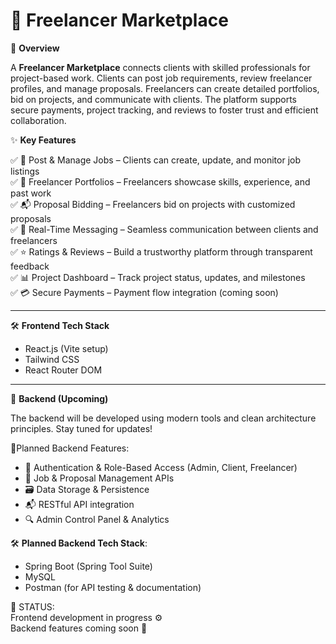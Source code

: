 # 💼 Freelancer Marketplace

📌 **Overview**

A **Freelancer Marketplace** connects clients with skilled professionals for project-based work. Clients can post job requirements, review freelancer profiles, and manage proposals. Freelancers can create detailed portfolios, bid on projects, and communicate with clients. The platform supports secure payments, project tracking, and reviews to foster trust and efficient collaboration.


✨ **Key Features**

✅ 📝 Post & Manage Jobs – Clients can create, update, and monitor job listings  
✅ 💼 Freelancer Portfolios – Freelancers showcase skills, experience, and past work  
✅ 📬 Proposal Bidding – Freelancers bid on projects with customized proposals  
✅ 💬 Real-Time Messaging – Seamless communication between clients and freelancers  
✅ ⭐ Ratings & Reviews – Build a trustworthy platform through transparent feedback  
✅ 📊 Project Dashboard – Track project status, updates, and milestones  
✅ 💳 Secure Payments – Payment flow integration (coming soon)

---

🛠️ **Frontend Tech Stack**

- React.js (Vite setup)  
- Tailwind CSS  
- React Router DOM

---

🔧 **Backend (Upcoming)**

The backend will be developed using modern tools and clean architecture principles. Stay tuned for updates!

🧩Planned Backend Features:

- 🔐 Authentication & Role-Based Access (Admin, Client, Freelancer)  
- 📂 Job & Proposal Management APIs  
- 🗃️ Data Storage & Persistence  
- 📬 RESTful API integration  
- 🔍 Admin Control Panel & Analytics

🛠️ **Planned Backend Tech Stack**:

- Spring Boot (Spring Tool Suite)  
- MySQL  
- Postman (for API testing & documentation)

📌 STATUS:  
Frontend development in progress ⚙️  
Backend features coming soon 🚧

